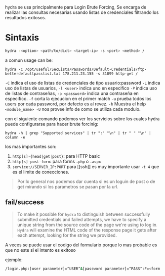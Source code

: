 hydra se usa principalmente para Login Brute Forcing, Se encarga de realizar las consultas necesarias usando listas de credenciales filtrando los resultados exitosos.

# Sintaxis
```bash
hydra -<option> <path/to/dict> <target-ip> -s <port> <method> /
```

a comun usage can be:
```shell
hydra -C /opt/useful/SecLists/Passwords/Default-Credentials/ftp-betterdefaultpasslist.txt 178.211.23.155 -s 31099 http-get /
```

`-C` indica el uso de listas de credenciales de tipo usuario:password
`-L` indica uso de listas de usuarios, `-l <user>` indica uno en especifico
`-P` indica uso de listas de contraseñas, `-p <password>` indica una contraseña en especifico.
`-f` corta la ejecucion en el primer match
`-u` prueba todos los users por cada password, por defecto es al revez.
`-h` Muestra el help
`<module_name> -U` nos provee info de como se utiliza cada modulo.

con el siguiente comando podemos ver los servicios sobre los cuales hydra puede configurarse para hacer brute forcinig:
```shell
hydra -h | grep "Supported services" | tr ":" "\n" | tr " " "\n" | column -e
```

los mas importantes son:
1. `http[s]-{head|get|post}`: para HTTP basic
2. `http[s]-post-form`: para forms `.php` o `.aspx`
3. `service://SERVER_IP:PORT` para [[ssh]] es muy importante usar `-t 4` que es el limite de conecciones.

> Por lo general nos podemos dar cuenta si es un loguin de post o de get mirando si los parametros se pasan por la url.

## fail/success
>To make it possible for `hydra` to distinguish between successfully submitted credentials and failed attempts, we have to specify a unique string from the source code of the page we're using to log in. `Hydra` will examine the HTML code of the response page it gets after each attempt, looking for the string we provided.

A veces se puede usar el codigo del formulario porque lo mas probable es que no este si el intento es exitoso

ejemplo: 

```bash
/login.php:[user parameter]=^USER^&[password parameter]=^PASS^:F=<form name='login'
```

